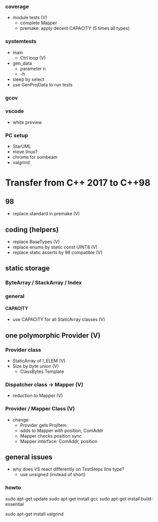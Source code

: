 ### coverage
-   module tests (V)
    -   complete Mapper
    -   premake: apply decent CAPACITY (5 times all types)

### systemtests
-   main
    -   Ctrl loop (V)
-   gen_data
    - parameter n
    - -h
-   sleep by select
-   use GenProjData to run tests

### gcov

### vscode
-   white preview

### PC setup
-   StarUML
-   move linux?
-   chrome for sombeam
-   valgrind


# Transfer from C++ 2017 to C++98
## 98
-   replace standard in premake (V)

## coding (helpers)
-   replace BaseTypes (V)
-   replace enums by static const UINT8 (V)
-   replace static asserts by 98 compatible (V)

## static storage
### ByteArray / StackArray / Index
### general
#### CAPACITY
- use CAPACITY for all StaticArray classes (V)
## one polymorphic Provider (V)
### Provider class
- StaticArray of I_ELEM (V)
- Size by byte union (V)
    - ClassBytes Template

### Dispatcher class -> Mapper (V)
- reduction to Mapper (V)

### Provider / Mapper Class (V)
- change:
    -   Provider gets ProjItem
    -   adds to Mapper with position, ComAddr
    -   Mapper checks position sync
    -   Mapper interface: ComAddr, position


## general issues
-   why does VS react differently on TestSteps line type?
    - use unsigned (instead of short)

### howto
sudo apt-get update
sudo apt-get install gcc
sudo apt-get install build-essential

sudo apt-get install valgrind
